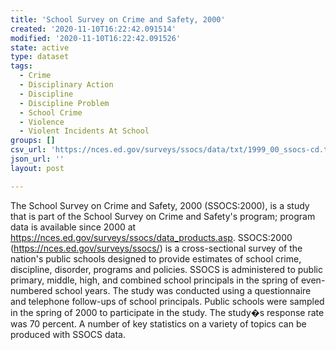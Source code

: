 ```yaml
---
title: 'School Survey on Crime and Safety, 2000'
created: '2020-11-10T16:22:42.091514'
modified: '2020-11-10T16:22:42.091526'
state: active
type: dataset
tags:
  - Crime
  - Disciplinary Action
  - Discipline
  - Discipline Problem
  - School Crime
  - Violence
  - Violent Incidents At School
groups: []
csv_url: 'https://nces.ed.gov/surveys/ssocs/data/txt/1999_00_ssocs-cd.txt'
json_url: ''
layout: post

---
```

The School Survey on Crime and Safety, 2000 (SSOCS:2000), is a study that is part of the School Survey on Crime and Safety's program; program data is available since 2000 at <https://nces.ed.gov/surveys/ssocs/data_products.asp>. SSOCS:2000 (https://nces.ed.gov/surveys/ssocs/) is a cross-sectional survey of the nation's public schools designed to provide estimates of school crime, discipline, disorder, programs and policies. SSOCS is administered to public primary, middle, high, and combined school principals in the spring of even-numbered school years. The study was conducted using a questionnaire and telephone follow-ups of school principals. Public schools were sampled in the spring of 2000 to participate in the study. The study�s response rate was 70 percent.  A number of key statistics on a variety of topics can be produced with SSOCS data.
